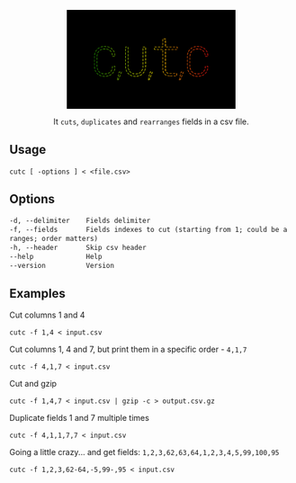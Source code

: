 <p align="center">
   <img width="300" src="icon.png" alt="" align="center">
</p>
<p align="center">
   It <code>cuts</code>, <code>duplicates</code> and <code>rearranges</code> fields in a csv file.
</p>

## Usage

```
cutc [ -options ] < <file.csv>
```

## Options

```
-d, --delimiter    Fields delimiter
-f, --fields       Fields indexes to cut (starting from 1; could be a ranges; order matters)
-h, --header       Skip csv header
--help             Help
--version          Version
```

## Examples

Cut columns 1 and 4

```shell
cutc -f 1,4 < input.csv
```

Cut columns 1, 4 and 7, but print them in a specific order - `4,1,7`

```shell
cutc -f 4,1,7 < input.csv
```

Cut and gzip

```shell
cutc -f 1,4,7 < input.csv | gzip -c > output.csv.gz
```

Duplicate fields 1 and 7 multiple times

```shell
cutc -f 4,1,1,7,7 < input.csv
```

Going a little crazy... and get fields: `1,2,3,62,63,64,1,2,3,4,5,99,100,95`

```shell
cutc -f 1,2,3,62-64,-5,99-,95 < input.csv
```

